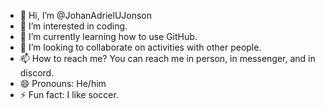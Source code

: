- 👋 Hi, I’m @JohanAdrielUJonson
- 👀 I’m interested in coding.
- 🌱 I’m currently learning how to use GitHub.
- 💞️ I’m looking to collaborate on activities with other people.
- 📫 How to reach me? You can reach me in person, in messenger, and in discord.
- 😄 Pronouns: He/him
- ⚡ Fun fact: I like soccer.

<!---
JohanAdrielUJonson/JohanAdrielUJonson is a ✨ special ✨ repository because its `README.md` (this file) appears on your GitHub profile.
You can click the Preview link to take a look at your changes.
--->
